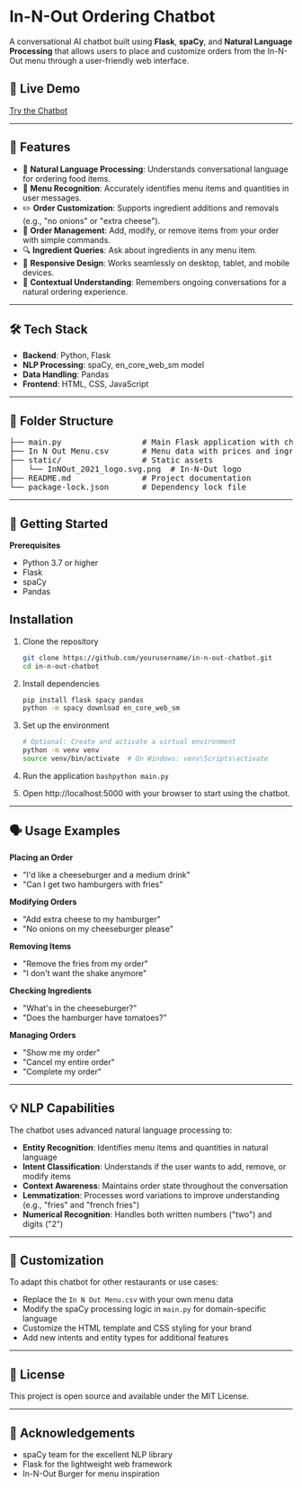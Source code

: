 # In-N-Out Ordering Chatbot
A conversational AI chatbot built using **Flask**, **spaCy**, and **Natural Language Processing** that allows users to place and customize orders from the In-N-Out menu through a user-friendly web interface.

## 🤖 Live Demo
[Try the Chatbot](https://innoutchatbox.onrender.com/) <!-- Replace with your actual deployment link when available -->

---

## 🚀 Features
- 💬 **Natural Language Processing**: Understands conversational language for ordering food items.
- 🍔 **Menu Recognition**: Accurately identifies menu items and quantities in user messages.
- ✏️ **Order Customization**: Supports ingredient additions and removals (e.g., "no onions" or "extra cheese").
- 🛒 **Order Management**: Add, modify, or remove items from your order with simple commands.
- 🔍 **Ingredient Queries**: Ask about ingredients in any menu item.
- 📱 **Responsive Design**: Works seamlessly on desktop, tablet, and mobile devices.
- 🧠 **Contextual Understanding**: Remembers ongoing conversations for a natural ordering experience.

---

## 🛠️ Tech Stack
- **Backend**: Python, Flask
- **NLP Processing**: spaCy, en_core_web_sm model
- **Data Handling**: Pandas
- **Frontend**: HTML, CSS, JavaScript

---

## 📁 Folder Structure
<pre lang="markdown">
├── main.py                 # Main Flask application with chatbot logic
├── In N Out Menu.csv       # Menu data with prices and ingredients
├── static/                 # Static assets
│   └── InNOut_2021_logo.svg.png  # In-N-Out logo
├── README.md               # Project documentation
└── package-lock.json       # Dependency lock file
</pre>

---

## 🚀 Getting Started

**Prerequisites**

* Python 3.7 or higher
* Flask
* spaCy
* Pandas

## Installation

1. Clone the repository

   ```bash
   git clone https://github.com/yourusername/in-n-out-chatbot.git
   cd in-n-out-chatbot

2. Install dependencies
   
   ```bash
   pip install flask spacy pandas
   python -m spacy download en_core_web_sm

3. Set up the environment
   ```bash
   # Optional: Create and activate a virtual environment
   python -m venv venv
   source venv/bin/activate  # On Windows: venv\Scripts\activate

4. Run the application
   ```bashpython main.py```
   
5. Open http://localhost:5000 with your browser to start using the chatbot.

---

## 🗣️ Usage Examples

**Placing an Order**
- "I'd like a cheeseburger and a medium drink"
- "Can I get two hamburgers with fries"

**Modifying Orders**
- "Add extra cheese to my hamburger"
- "No onions on my cheeseburger please"

**Removing Items**
- "Remove the fries from my order"
- "I don't want the shake anymore"

**Checking Ingredients**
- "What's in the cheeseburger?"
- "Does the hamburger have tomatoes?"

**Managing Orders**
- "Show me my order"
- "Cancel my entire order"
- "Complete my order"

---

## 💡 NLP Capabilities

The chatbot uses advanced natural language processing to:

* **Entity Recognition**: Identifies menu items and quantities in natural language
* **Intent Classification**: Understands if the user wants to add, remove, or modify items
* **Context Awareness**: Maintains order state throughout the conversation
* **Lemmatization**: Processes word variations to improve understanding (e.g., "fries" and "french fries")
* **Numerical Recognition**: Handles both written numbers ("two") and digits ("2")

---

## 🔧 Customization

To adapt this chatbot for other restaurants or use cases:

* Replace the `In N Out Menu.csv` with your own menu data
* Modify the spaCy processing logic in `main.py` for domain-specific language
* Customize the HTML template and CSS styling for your brand
* Add new intents and entity types for additional features

---

## 📄 License

This project is open source and available under the MIT License.

---

## 🤝 Acknowledgements

* spaCy team for the excellent NLP library
* Flask for the lightweight web framework
* In-N-Out Burger for menu inspiration

